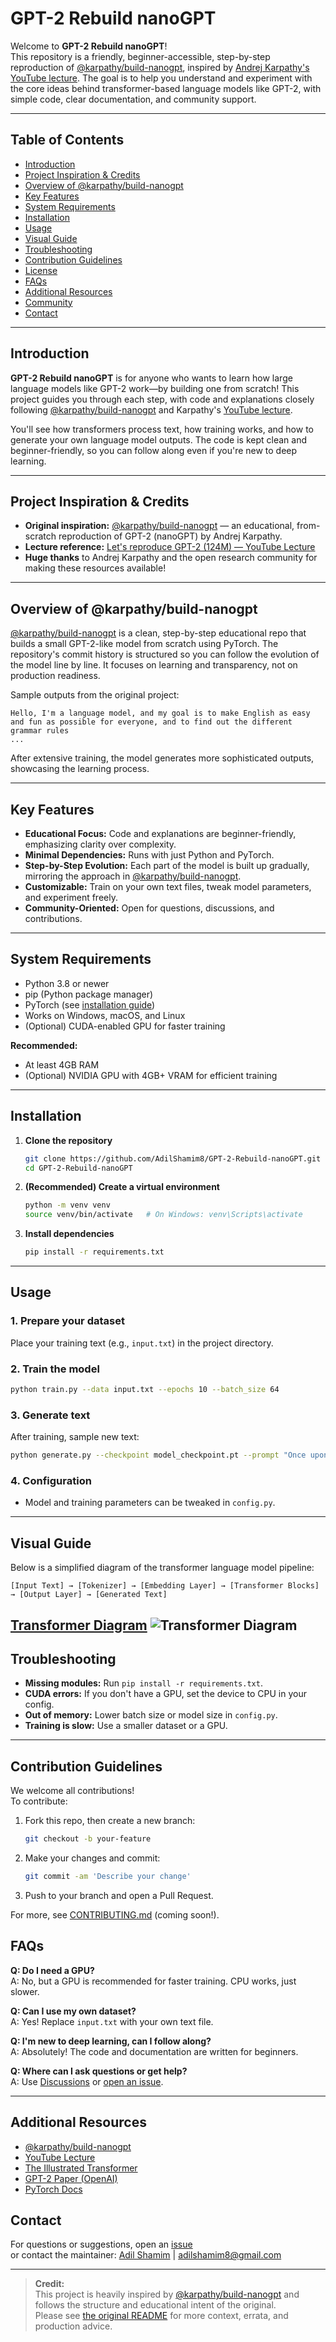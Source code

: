 # GPT-2 Rebuild nanoGPT

Welcome to **GPT-2 Rebuild nanoGPT**!  
This repository is a friendly, beginner-accessible, step-by-step reproduction of [@karpathy/build-nanogpt](https://github.com/karpathy/build-nanogpt), inspired by [Andrej Karpathy's YouTube lecture](https://youtu.be/l8pRSuU81PU?feature=shared). The goal is to help you understand and experiment with the core ideas behind transformer-based language models like GPT-2, with simple code, clear documentation, and community support.

---

## Table of Contents

- [Introduction](#introduction)
- [Project Inspiration & Credits](#project-inspiration--credits)
- [Overview of @karpathy/build-nanogpt](#overview-of-karpathybuild-nanogpt)
- [Key Features](#key-features)
- [System Requirements](#system-requirements)
- [Installation](#installation)
- [Usage](#usage)
- [Visual Guide](#visual-guide)
- [Troubleshooting](#troubleshooting)
- [Contribution Guidelines](#contribution-guidelines)
- [License](#license)
- [FAQs](#faqs)
- [Additional Resources](#additional-resources)
- [Community](#community)
- [Contact](#contact)

---

## Introduction

**GPT-2 Rebuild nanoGPT** is for anyone who wants to learn how large language models like GPT-2 work—by building one from scratch! This project guides you through each step, with code and explanations closely following [@karpathy/build-nanogpt](https://github.com/karpathy/build-nanogpt) and Karpathy's [YouTube lecture](https://youtu.be/l8pRSuU81PU?feature=shared).

You'll see how transformers process text, how training works, and how to generate your own language model outputs. The code is kept clean and beginner-friendly, so you can follow along even if you're new to deep learning.

---

## Project Inspiration & Credits

- **Original inspiration:** [@karpathy/build-nanogpt](https://github.com/karpathy/build-nanogpt) — an educational, from-scratch reproduction of GPT-2 (nanoGPT) by Andrej Karpathy.
- **Lecture reference:** [Let's reproduce GPT-2 (124M) — YouTube Lecture](https://youtu.be/l8pRSuU81PU?feature=shared)
- **Huge thanks** to Andrej Karpathy and the open research community for making these resources available!

---

## Overview of @karpathy/build-nanogpt

[@karpathy/build-nanogpt](https://github.com/karpathy/build-nanogpt) is a clean, step-by-step educational repo that builds a small GPT-2-like model from scratch using PyTorch. The repository's commit history is structured so you can follow the evolution of the model line by line. It focuses on learning and transparency, not on production readiness.

Sample outputs from the original project:

```
Hello, I'm a language model, and my goal is to make English as easy and fun as possible for everyone, and to find out the different grammar rules
...
```

After extensive training, the model generates more sophisticated outputs, showcasing the learning process.

---

## Key Features

- **Educational Focus:** Code and explanations are beginner-friendly, emphasizing clarity over complexity.
- **Minimal Dependencies:** Runs with just Python and PyTorch.
- **Step-by-Step Evolution:** Each part of the model is built up gradually, mirroring the approach in [@karpathy/build-nanogpt](https://github.com/karpathy/build-nanogpt).
- **Customizable:** Train on your own text files, tweak model parameters, and experiment freely.
- **Community-Oriented:** Open for questions, discussions, and contributions.

---

## System Requirements

- Python 3.8 or newer
- pip (Python package manager)
- PyTorch (see [installation guide](https://pytorch.org/get-started/locally/))
- Works on Windows, macOS, and Linux
- (Optional) CUDA-enabled GPU for faster training

**Recommended:**  
- At least 4GB RAM  
- (Optional) NVIDIA GPU with 4GB+ VRAM for efficient training

---

## Installation

1. **Clone the repository**
   ```bash
   git clone https://github.com/AdilShamim8/GPT-2-Rebuild-nanoGPT.git
   cd GPT-2-Rebuild-nanoGPT
   ```

2. **(Recommended) Create a virtual environment**
   ```bash
   python -m venv venv
   source venv/bin/activate   # On Windows: venv\Scripts\activate
   ```

3. **Install dependencies**
   ```bash
   pip install -r requirements.txt
   ```

---

## Usage

### 1. **Prepare your dataset**
Place your training text (e.g., `input.txt`) in the project directory.

### 2. **Train the model**
```bash
python train.py --data input.txt --epochs 10 --batch_size 64
```

### 3. **Generate text**
After training, sample new text:
```bash
python generate.py --checkpoint model_checkpoint.pt --prompt "Once upon a time"
```

### 4. **Configuration**
- Model and training parameters can be tweaked in `config.py`.

---

## Visual Guide

Below is a simplified diagram of the transformer language model pipeline:

```
[Input Text] → [Tokenizer] → [Embedding Layer] → [Transformer Blocks] → [Output Layer] → [Generated Text]
```

[Transformer Diagram](https://www.researchgate.net/publication/383006451/figure/fig2/AS:11431281431562194@1746800875768/NanoGPT-transformer-architecture-as-described-by-Karpathy.tif)
![Transformer Diagram](https://www.researchgate.net/publication/383006451/figure/fig2/AS:11431281431562194@1746800875768/NanoGPT-transformer-architecture-as-described-by-Karpathy.tif)
---

## Troubleshooting

- **Missing modules:** Run `pip install -r requirements.txt`.
- **CUDA errors:** If you don't have a GPU, set the device to CPU in your config.
- **Out of memory:** Lower batch size or model size in `config.py`.
- **Training is slow:** Use a smaller dataset or a GPU.

---

## Contribution Guidelines

We welcome all contributions!  
To contribute:

1. Fork this repo, then create a new branch:
   ```bash
   git checkout -b your-feature
   ```
2. Make your changes and commit:
   ```bash
   git commit -am 'Describe your change'
   ```
3. Push to your branch and open a Pull Request.

For more, see [CONTRIBUTING.md](CONTRIBUTING.md) (coming soon!).

## FAQs

**Q: Do I need a GPU?**  
A: No, but a GPU is recommended for faster training. CPU works, just slower.

**Q: Can I use my own dataset?**  
A: Yes! Replace `input.txt` with your own text file.

**Q: I'm new to deep learning, can I follow along?**  
A: Absolutely! The code and documentation are written for beginners.

**Q: Where can I ask questions or get help?**  
A: Use [Discussions](https://github.com/AdilShamim8/GPT-2-Rebuild-nanoGPT/discussions) or [open an issue](https://github.com/AdilShamim8/GPT-2-Rebuild-nanoGPT/issues).

---

## Additional Resources

- [@karpathy/build-nanogpt](https://github.com/karpathy/build-nanogpt)
- [YouTube Lecture](https://youtu.be/l8pRSuU81PU?feature=shared)
- [The Illustrated Transformer](https://jalammar.github.io/illustrated-transformer/)
- [GPT-2 Paper (OpenAI)](https://cdn.openai.com/better-language-models/language_models_are_unsupervised_multitask_learners.pdf)
- [PyTorch Docs](https://pytorch.org/docs/stable/index.html)

## Contact

For questions or suggestions, open an [issue](https://github.com/AdilShamim8/GPT-2-Rebuild-nanoGPT/issues)  
or contact the maintainer: [Adil Shamim](https://adilshamim.me/) | adilshamim8@gmail.com

---

> **Credit:**  
> This project is heavily inspired by [@karpathy/build-nanogpt](https://github.com/karpathy/build-nanogpt) and follows the structure and educational intent of the original.  
> Please see [the original README](https://github.com/karpathy/build-nanogpt/blob/main/README.md) for more context, errata, and production advice.
